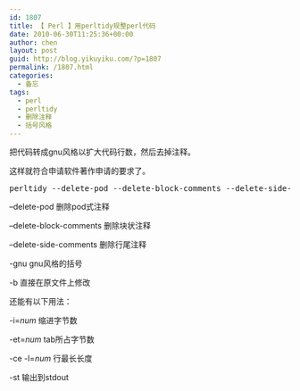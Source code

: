 ```yaml
---
id: 1807
title: 【 Perl 】用perltidy规整perl代码
date: 2010-06-30T11:25:36+00:00
author: chen
layout: post
guid: http://blog.yikuyiku.com/?p=1807
permalink: /1807.html
categories:
  - 备忘
tags:
  - perl
  - perltidy
  - 删除注释
  - 括号风格
---
```

把代码转成gnu风格以扩大代码行数，然后去掉注释。
  
这样就符合申请软件著作申请的要求了。

<pre class="brush: bash">perltidy --delete-pod --delete-block-comments --delete-side-comments -gnu -b *.pm
</pre>

&#8211;delete-pod 删除pod式注释
  
&#8211;delete-block-comments 删除块状注释
  
&#8211;delete-side-comments 删除行尾注释
  
-gnu gnu风格的括号
  
-b 直接在原文件上修改

还能有以下用法：
  
-i=_num_ 缩进字节数
  
-et=_num_ tab所占字节数
  
-ce -l=_num_ 行最长长度
  
-st 输出到stdout